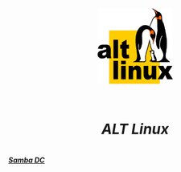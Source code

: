 <br/>
<p align="center">
<img src="./Alt_Logo.png" width="150" height="150"/>
</p><br/>
<h1 align="Center"><i>ALT Linux</i></h1>
 <br/>
<i> <a href="https://github.com/dimoroz772/Linux_ALT/blob/Website/Samba_DC"><b>Samba DC</b></a><br/><i/>
